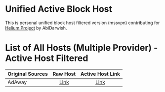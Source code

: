 # Unified Active Block Host

This is personal unified block host filtered version (mssvpn) contributing for [Helium Project](https://github.com/abidarwish/helium) by AbiDarwish.

# List of All Hosts (Multiple Provider) - Active Host Filtered
| Original Sources | Raw Host | Active Host Link |
| ---------------- | :------: | :--------------: |
AdAway | [Link](https://adaway.org/hosts.txt) | [Link](https://adaway.org/hosts.txt) |


